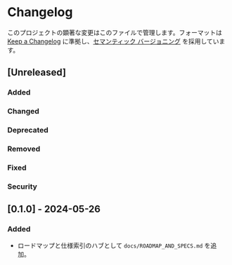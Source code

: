 # Changelog

このプロジェクトの顕著な変更はこのファイルで管理します。フォーマットは [Keep a Changelog](https://keepachangelog.com/ja/1.1.0/) に準拠し、[セマンティック バージョニング](https://semver.org/spec/v2.0.0.html) を採用しています。

## [Unreleased]

<!-- 更新手順: README.md の「変更履歴の更新ルール」を参照してください -->
<!-- 必要な分類のみ残し、各項目を最新の PR から追加してください -->
### Added
### Changed
### Deprecated
### Removed
### Fixed
### Security

## [0.1.0] - 2024-05-26

### Added
- ロードマップと仕様索引のハブとして `docs/ROADMAP_AND_SPECS.md` を追加。
